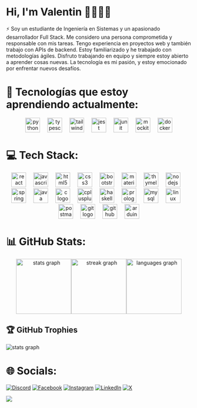 # Hi, I'm Valentin 👋🧑🏻‍💻
⚡ Soy un estudiante de Ingeniería en Sistemas y un apasionado desarrollador Full Stack. Me considero una persona comprometida y responsable con mis tareas. Tengo experiencia en proyectos web y también trabajo con APIs de backend. Estoy familiarizado y he trabajado con metodologías ágiles. Disfruto trabajando en equipo y siempre estoy abierto a aprender cosas nuevas. La tecnología es mi pasión, y estoy emocionado por enfrentar nuevos desafíos.


# 🚀 Tecnologías que estoy aprendiendo actualmente:
<div align="center">
  <img src="https://cdn.jsdelivr.net/gh/devicons/devicon/icons/python/python-original.svg" height="40" alt="python logo" />
  <img width="12" />
  <img src="https://cdn.jsdelivr.net/gh/devicons/devicon/icons/typescript/typescript-original.svg" height="40" alt="typescript logo" />
  <img width="12" />
  <img src="https://seeklogo.com/images/T/tailwind-css-logo-5AD4175897-seeklogo.com.png" height="40" alt="tailwind logo" />
  <img width="12" />
  <img src="https://cdn.jsdelivr.net/gh/devicons/devicon/icons/jest/jest-plain.svg" height="40" alt="jest logo" />
  <img width="12" />
  <img src="https://cdn.jsdelivr.net/gh/devicons/devicon/icons/junit/junit-original.svg" height="40" alt="junit logo"  />
  <img width="12" />
  <img src="https://javadoc.io/static/org.mockito/mockito-core/3.6.0/org/mockito/logo.png" height="40" alt="mockito logo"  />
  <img width="12" />
  <img src="https://cdn.jsdelivr.net/gh/devicons/devicon/icons/docker/docker-original.svg" height="40" alt="docker logo" />
</div>

# 💻 Tech Stack:
<div align="center">
  <img src="https://cdn.jsdelivr.net/gh/devicons/devicon/icons/react/react-original.svg" height="40" alt="react logo"  />
  <img width="12" />
  <img src="https://cdn.jsdelivr.net/gh/devicons/devicon/icons/javascript/javascript-original.svg" height="40" alt="javascript logo"  />
  <img width="12" />
  <img src="https://cdn.jsdelivr.net/gh/devicons/devicon/icons/html5/html5-original.svg" height="40" alt="html5 logo"  />
  <img width="12" />
  <img src="https://cdn.jsdelivr.net/gh/devicons/devicon/icons/css3/css3-original.svg" height="40" alt="css3 logo"  />
  <img width="12" />
  <img src="https://cdn.jsdelivr.net/gh/devicons/devicon/icons/bootstrap/bootstrap-original.svg" height="40" alt="bootstrap logo"  />
  <img width="12" />
  <img src="https://cdn.jsdelivr.net/gh/devicons/devicon/icons/materialui/materialui-original.svg" height="40" alt="materialui logo"  />
  <img width="12" />
  <img src="https://www.thymeleaf.org/images/thymeleaf.png" height="40" alt="thymeleaf logo"  />
  <img width="12" />
  <img src="https://cdn.jsdelivr.net/gh/devicons/devicon/icons/nodejs/nodejs-original.svg" height="40" alt="nodejs logo"  />
  <img width="12" />
  <img src="https://cdn.jsdelivr.net/gh/devicons/devicon/icons/spring/spring-original.svg" height="40" alt="spring logo"  />
  <img width="12" />
  <img src="https://cdn.jsdelivr.net/gh/devicons/devicon/icons/java/java-original.svg" height="40" alt="java logo"  />
  <img width="12" />
  <img src="https://cdn.jsdelivr.net/gh/devicons/devicon/icons/c/c-original.svg" height="40" alt="c logo" />
  <img width="12" />
  <img src="https://cdn.jsdelivr.net/gh/devicons/devicon/icons/cplusplus/cplusplus-original.svg" height="40" alt="cplusplus logo"  />
  <img width="12" />
  <img src="https://cdn.jsdelivr.net/gh/devicons/devicon/icons/haskell/haskell-original.svg" height="40" alt="haskell logo"  />
  <img width="12" />
  <img src="https://dashboard.snapcraft.io/site_media/appmedia/2020/04/Prolog-logo-512.png" height="40" alt="prolog logo"  />
  <img width="12" />
  <img src="https://cdn.jsdelivr.net/gh/devicons/devicon/icons/mysql/mysql-original.svg" height="40" alt="mysql logo"  />
  <img width="12" />
  <img src="https://cdn.jsdelivr.net/gh/devicons/devicon/icons/linux/linux-original.svg" height="40" alt="linux logo"  />
  <img width="12" />
  <img src="https://www.vectorlogo.zone/logos/getpostman/getpostman-icon.svg" height="40" alt="postman logo"  />
  <img width="12" />
  <img src="https://cdn.jsdelivr.net/gh/devicons/devicon/icons/git/git-original.svg" height="40" alt="git logo"  />
  <img width="12" />
  <img src="https://cdn.jsdelivr.net/gh/devicons/devicon/icons/github/github-original.svg" height="40" alt="github logo"  />
  <img width="12" />
  <img src="https://cdn.jsdelivr.net/gh/devicons/devicon/icons/arduino/arduino-original.svg" height="40" alt="arduino logo"  />
</div>


# 📊 GitHub Stats:
<div align="center" style="display: flex; flex-wrap: wrap; justify-content: center;">
  <img src="https://github-readme-stats.vercel.app/api?username=valentinmathey&theme=blue-green&hide_border=true&include_all_commits=false&count_private=false" height="150" alt="stats graph" />
  <img src="https://github-readme-streak-stats.herokuapp.com/?user=valentinmathey&theme=blue-green&hide_border=true" height="150" alt="streak graph" />
  <img src="https://github-readme-stats.vercel.app/api/top-langs/?username=valentinmathey&theme=blue-green&hide_border=true&include_all_commits=false&count_private=false&layout=compact" height="150" alt="languages graph" />
</div>

## 🏆 GitHub Trophies
  <img src="https://github-profile-trophy.vercel.app/?username=valentinmathey&theme=algolia&no-frame=true&no-bg=true&margin-w=4" alt="stats graph" /> <br>

# 🌐 Socials:
[![Discord](https://img.shields.io/badge/Discord-%237289DA.svg?logo=discord&logoColor=white)](https://discord.gg/valentinmathey) [![Facebook](https://img.shields.io/badge/Facebook-%231877F2.svg?logo=Facebook&logoColor=white)](https://facebook.com/ValentinEzequielMathey) [![Instagram](https://img.shields.io/badge/Instagram-%23E4405F.svg?logo=Instagram&logoColor=white)](https://instagram.com/valen.mathey/) [![LinkedIn](https://img.shields.io/badge/LinkedIn-%230077B5.svg?logo=linkedin&logoColor=white)](https://linkedin.com/in/valentin-mathey) [![X](https://img.shields.io/badge/X-%231DA1F2.svg?logo=X&logoColor=white)](https://twitter.com/valen_mathey) 

[![](https://visitcount.itsvg.in/api?id=valentinmathey&icon=0&color=3)](https://visitcount.itsvg.in)
